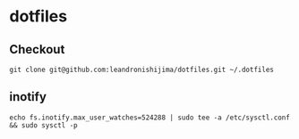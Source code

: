 # dotfiles

## Checkout

```
git clone git@github.com:leandronishijima/dotfiles.git ~/.dotfiles
```

## inotify

```
echo fs.inotify.max_user_watches=524288 | sudo tee -a /etc/sysctl.conf && sudo sysctl -p
```
